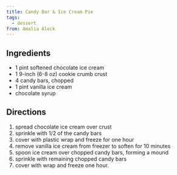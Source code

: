 ```yaml
---
title: Candy Bar & Ice Cream Pie
tags:
  - dessert
from: Amalia Aleck
---
```



## Ingredients

-   1 pint softened chocolate ice cream
-   1 9-inch (6-8 oz) cookie crumb crust
-   4 candy bars, chopped
-   1 pint vanilla ice cream
-   chocolate syrup

## Directions

1.  spread chocolate ice cream over crust
2.  sprinkle with 1/2 of the candy bars
3.  cover with plastic wrap and freeze for one hour
4.  remove vanilla ice cream from freezer to soften for 10 minutes
5.  spoon ice cream over chopped candy bars, forming a mound
6.  sprinkle with remaining chopped candy bars
7.  cover with wrap and freeze one hour.
